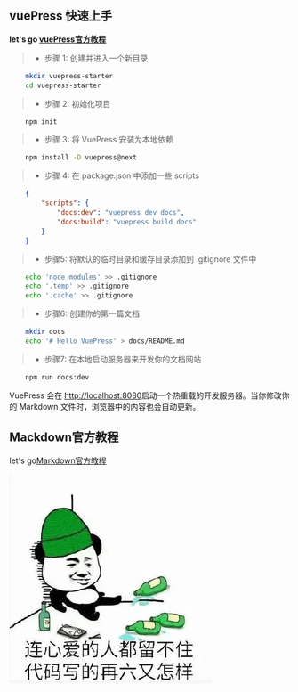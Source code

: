 <Time/>

## vuePress 快速上手
**let's go [vuePress官方教程](https://v2.vuepress.vuejs.org/)**
> - 步骤 1: 创建并进入一个新目录

```sh
    mkdir vuepress-starter
    cd vuepress-starter
```

> - 步骤 2: 初始化项目

```sh
    npm init
```

> - 步骤 3: 将 VuePress 安装为本地依赖

```sh
    npm install -D vuepress@next
```

> - 步骤 4: 在 package.json 中添加一些 scripts

```json
    {
        "scripts": {
            "docs:dev": "vuepress dev docs",
            "docs:build": "vuepress build docs"
        }
    }
```
> -  步骤5: 将默认的临时目录和缓存目录添加到 .gitignore 文件中
```sh
    echo 'node_modules' >> .gitignore
    echo '.temp' >> .gitignore
    echo '.cache' >> .gitignore
```
>  - 步骤6: 创建你的第一篇文档
```sh
    mkdir docs
    echo '# Hello VuePress' > docs/README.md
```
> - 步骤7: 在本地启动服务器来开发你的文档网站
```sh
    npm run docs:dev
```
VuePress 会在  [http://localhost:8080](http://localhost:8080)启动一个热重载的开发服务器。当你修改你的 Markdown 文件时，浏览器中的内容也会自动更新。

## Mackdown官方教程

let's go[Markdown官方教程](https://markdown.com.cn)

![这是图片](/images/title.png)
